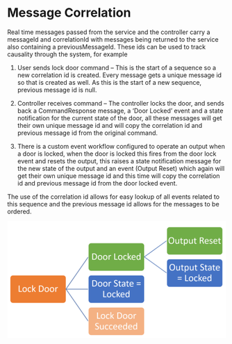 # Message Correlation

Real time messages passed from the service and the controller carry a messageId
and correlationId with messages being returned to the service also containing a
previousMessageId. These ids can be used to track causality through the system,
for example

1. User sends lock door command – This is the start of a sequence so a new
    correlation id is created. Every message gets a unique message id so that is
    created as well. As this is the start of a new sequence, previous message id
    is null.

2. Controller receives command – The controller locks the door, and sends back
    a CommandResponse message, a ‘Door Locked’ event and a state notification
    for the current state of the door, all these messages will get their own
    unique message id and will copy the correlation id and previous message id
    from the original command.

3. There is a custom event workflow configured to operate an output when a door
    is locked, when the door is locked this fires from the door lock event and
    resets the output, this raises a state notification message for the new
    state of the output and an event (Output Reset) which again will get their
    own unique message id and this time will copy the correlation id and
    previous message id from the door locked event.

The use of the correlation id allows for easy lookup of all events related to
this sequence and the previous message id allows for the messages to be ordered.

![Visual example of message correlation](../media/messageflow.png)
